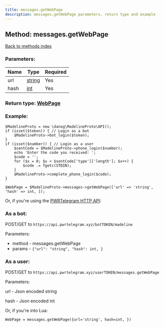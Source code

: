 ```yaml
---
title: messages.getWebPage
description: messages.getWebPage parameters, return type and example
---
```

## Method: messages.getWebPage  
[Back to methods index](index.md)


### Parameters:

| Name     |    Type       | Required |
|----------|---------------|----------|
|url|[string](../types/string.md) | Yes|
|hash|[int](../types/int.md) | Yes|


### Return type: [WebPage](../types/WebPage.md)

### Example:


```
$MadelineProto = new \danog\MadelineProto\API();
if (isset($token)) { // Login as a bot
    $MadelineProto->bot_login($token);
}
if (isset($number)) { // Login as a user
    $sentCode = $MadelineProto->phone_login($number);
    echo 'Enter the code you received: ';
    $code = '';
    for ($x = 0; $x < $sentCode['type']['length']; $x++) {
        $code .= fgetc(STDIN);
    }
    $MadelineProto->complete_phone_login($code);
}

$WebPage = $MadelineProto->messages->getWebPage(['url' => 'string', 'hash' => int, ]);
```

Or, if you're using the [PWRTelegram HTTP API](https://pwrtelegram.xyz):

### As a bot:

POST/GET to `https://api.pwrtelegram.xyz/botTOKEN/madeline`

Parameters:

* method - messages.getWebPage
* params - `{"url": "string", "hash": int, }`



### As a user:

POST/GET to `https://api.pwrtelegram.xyz/userTOKEN/messages.getWebPage`

Parameters:

url - Json encoded string

hash - Json encoded int




Or, if you're into Lua:

```
WebPage = messages.getWebPage({url='string', hash=int, })
```

